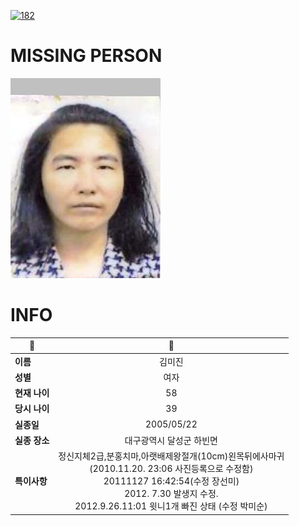 [![182](https://img.shields.io/badge/%EC%8B%A4%EC%A2%85%EC%8B%A0%EA%B3%A0%EB%8A%94%20%EA%B5%AD%EB%B2%88%EC%97%86%EC%9D%B4-182-blue)](http://safe182.go.kr/index.do)

# MISSING PERSON

<img src="./missing_person.jpg">

# INFO

|🔑|💎|
|--|:--:|
|**이름**|김미진|
|**성별**|여자|
|**현재 나이**|58|
|**당시 나이**|39|
|**실종일**|2005/05/22|
|**실종 장소**|대구광역시 달성군 하빈면 |
|**특이사항**|정신지체2급,분홍치마,아랫배제왕절개(10cm)왼목뒤에사마귀</br>(2010.11.20. 23:06 사진등록으로 수정함)</br>20111127 16:42:54(수정 장선미)</br>2012. 7.30 발생지 수정.</br>2012.9.26.11:01 윗니1개 빠진 상태 (수정 박미순)|
